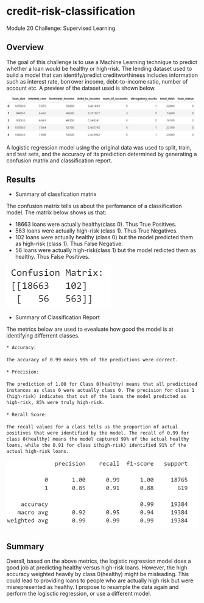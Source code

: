 # credit-risk-classification
Module 20 Challenge: Supervised Learning

## Overview

The goal of this challenge is to use a Machine Learning technique to predict whether a loan would be healthy or high-risk. The lending dataset used to build a model that can identify/predict creditworthiness  includes information such as interest rate, borrower income, debt-to-income ratio, number of account etc. A preview of the dataset used is shown below.

![Lending data preview](<Screenshot 2024-07-22 013912.png>)

 A logistic regression model using the original data was used to split, train, and test sets, and the accuracy of its prediction determined by generating a confusion matrix and classification report.

 ## Results

 * Summary of classfication matrix

 The confusion matrix tells us about the perfomance of a classification model. The matrix below shows us that:
  - 18663 loans were actually healthy(class 0). Thus True Positives.
  - 563 loans were actually high-risk (class 1). Thus True Negatives.
  - 102 loans were actually healthy (class 0) but the model predicted them as high-risk (class 1). Thus False Negative.
  - 56 loans were actually high-risk(class 1) but the model redicted them as healthy. Thus False Positives.
 
 ![Classification Matrix](<Screenshot 2024-07-22 020315.png>)


* Summary of Classification Report

The metrics below are used to evealuate how good the model is at identifying differrent classes.

    * Accuracy:

    The accuracy of 0.99 means 99% of the predictions were correct.

    * Precision:

    The prediction of 1.00 for Class 0(healthy) means that all predictioed instances as class 0 were actually class 0. The precision for class 1 (high-risk) indicates that out of the loans the model predicted as high-risk, 85% were truly high-risk. 

    * Recall Score: 

    The recall values for a class tells us the proportion of actual positives that were identified by the model. The recall of 0.99 for class 0(healthy) means the model captured 99% of the actual healthy loans, while the 0.91 for class i(high-risk) identified 91% of the actual high-risk loans.


![Classification Report](<Screenshot 2024-07-22 020339.png>)


## Summary

Overall, based on the above metrics, the logistic regression model does  a good job at  predicting healthy versus high-risk loans. However, the high accuracy weighted heavily by class 0(healthy) might be misleading. This could lead to providing loans to people who are actually high risk but were misrepresented as healthy. I propose to resample the data again and perform the logisctic regression, or use a different model. 

